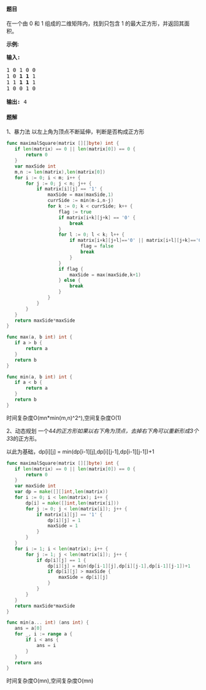 #### 题目
<p>在一个由 0 和 1 组成的二维矩阵内，找到只包含 1 的最大正方形，并返回其面积。</p>

<p><strong>示例:</strong></p>

<pre><strong>输入: 
</strong>
1 0 1 0 0
1 0 <strong>1 1</strong> 1
1 1 <strong>1 1 </strong>1
1 0 0 1 0

<strong>输出: </strong>4</pre>


 #### 题解
 1、暴力法
 以左上角为顶点不断延伸，判断是否构成正方形
 ```go
func maximalSquare(matrix [][]byte) int {
	if len(matrix) == 0 || len(matrix[0]) == 0 {
		return 0
	}
	var maxSide int
	m,n := len(matrix),len(matrix[0])
	for i := 0; i < m; i++ {
		for j := 0; j < n; j++ {
			if matrix[i][j] == '1' {
				maxSide = max(maxSide,1)
				currSide := min(m-i,n-j)
				for k := 0; k < currSide; k++ {
					flag := true
					if matrix[i+k][j+k] == '0' {
						break
					}
					for l := 0; l < k; l++ {
						if matrix[i+k][j+l]=='0' || matrix[i+l][j+k]=='0' {
							flag = false
							break
						}
					}
					if flag {
						maxSide = max(maxSide,k+1)
					} else {
						break
					}
				}
			}
		}
	}
	return maxSide*maxSide
}

func max(a, b int) int {
	if a > b {
		return a
	}
	return b
}

func min(a, b int) int {
	if a < b {
		return a
	}
	return b
}
```
 时间复杂度O(mn*min(m,n)^2^),空间复杂度O(1)
 
 2、动态规划
 一个4*4的正方形如果以右下角为顶点，去掉右下角可以重新形成3个3*3的正方形。
 
 以此为基础，dp[i][j] = min(dp[i-1][j],dp[i][j-1],dp[i-1][j-1])+1
 ```go
func maximalSquare(matrix [][]byte) int {
	if len(matrix) == 0 || len(matrix[0]) == 0 {
		return 0
	}
	var maxSide int
	var dp = make([][]int,len(matrix))
	for i := 0; i < len(matrix); i++ {
		dp[i] = make([]int,len(matrix[i]))
		for j := 0; j < len(matrix[i]); j++ {
			if matrix[i][j] == '1' {
				dp[i][j] = 1
				maxSide = 1
			}
		}
	}
	for i := 1; i < len(matrix); i++ {
		for j := 1; j < len(matrix[i]); j++ {
			if dp[i][j] == 1 {
				dp[i][j] = min(dp[i-1][j],dp[i][j-1],dp[i-1][j-1])+1
				if dp[i][j] > maxSide {
					maxSide = dp[i][j]
				}
			}
		}
	}
	return maxSide*maxSide
}

func min(a... int) (ans int) {
	ans = a[0]
	for _, i := range a {
		if i < ans {
			ans = i
		}
	}
	return ans
}
```
 时间复杂度O(mn),空间复杂度O(mn)
